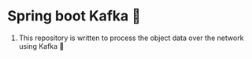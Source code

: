 # Spring boot Kafka 🔖

1. This repository is written to process the object data over the network 
using Kafka 🧈